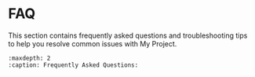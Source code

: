 # FAQ

This section contains frequently asked questions and troubleshooting tips to help you resolve common issues with My Project.

```{toctree}
:maxdepth: 2
:caption: Frequently Asked Questions:


